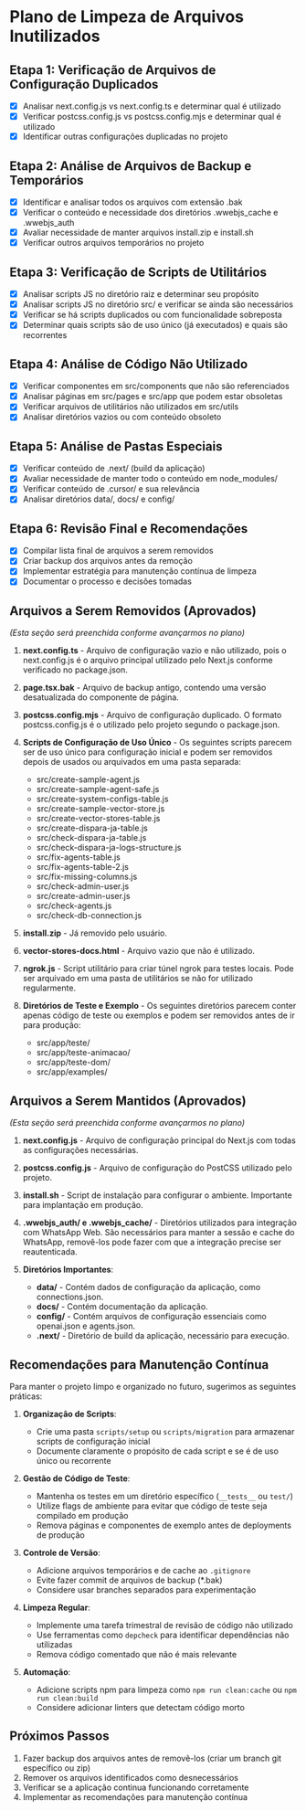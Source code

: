 # Plano de Limpeza de Arquivos Inutilizados

## Etapa 1: Verificação de Arquivos de Configuração Duplicados
- [x] Analisar next.config.js vs next.config.ts e determinar qual é utilizado
- [x] Verificar postcss.config.js vs postcss.config.mjs e determinar qual é utilizado
- [x] Identificar outras configurações duplicadas no projeto

## Etapa 2: Análise de Arquivos de Backup e Temporários
- [x] Identificar e analisar todos os arquivos com extensão .bak
- [x] Verificar o conteúdo e necessidade dos diretórios .wwebjs_cache e .wwebjs_auth
- [x] Avaliar necessidade de manter arquivos install.zip e install.sh
- [x] Verificar outros arquivos temporários no projeto

## Etapa 3: Verificação de Scripts de Utilitários
- [x] Analisar scripts JS no diretório raiz e determinar seu propósito
- [x] Analisar scripts JS no diretório src/ e verificar se ainda são necessários
- [x] Verificar se há scripts duplicados ou com funcionalidade sobreposta
- [x] Determinar quais scripts são de uso único (já executados) e quais são recorrentes

## Etapa 4: Análise de Código Não Utilizado
- [x] Verificar componentes em src/components que não são referenciados
- [x] Analisar páginas em src/pages e src/app que podem estar obsoletas
- [x] Verificar arquivos de utilitários não utilizados em src/utils
- [x] Analisar diretórios vazios ou com conteúdo obsoleto

## Etapa 5: Análise de Pastas Especiais
- [x] Verificar conteúdo de .next/ (build da aplicação)
- [x] Avaliar necessidade de manter todo o conteúdo em node_modules/
- [x] Verificar conteúdo de .cursor/ e sua relevância
- [x] Analisar diretórios data/, docs/ e config/

## Etapa 6: Revisão Final e Recomendações
- [x] Compilar lista final de arquivos a serem removidos
- [x] Criar backup dos arquivos antes da remoção
- [x] Implementar estratégia para manutenção contínua de limpeza
- [x] Documentar o processo e decisões tomadas

## Arquivos a Serem Removidos (Aprovados)
*(Esta seção será preenchida conforme avançarmos no plano)*

1. **next.config.ts** - Arquivo de configuração vazio e não utilizado, pois o next.config.js é o arquivo principal utilizado pelo Next.js conforme verificado no package.json.

2. **page.tsx.bak** - Arquivo de backup antigo, contendo uma versão desatualizada do componente de página.

3. **postcss.config.mjs** - Arquivo de configuração duplicado. O formato postcss.config.js é o utilizado pelo projeto segundo o package.json.

4. **Scripts de Configuração de Uso Único** - Os seguintes scripts parecem ser de uso único para configuração inicial e podem ser removidos depois de usados ou arquivados em uma pasta separada:
   - src/create-sample-agent.js
   - src/create-sample-agent-safe.js
   - src/create-system-configs-table.js
   - src/create-sample-vector-store.js
   - src/create-vector-stores-table.js
   - src/create-dispara-ja-table.js
   - src/check-dispara-ja-table.js
   - src/check-dispara-ja-logs-structure.js
   - src/fix-agents-table.js
   - src/fix-agents-table-2.js
   - src/fix-missing-columns.js
   - src/check-admin-user.js
   - src/create-admin-user.js
   - src/check-agents.js
   - src/check-db-connection.js

5. **install.zip** - Já removido pelo usuário.

6. **vector-stores-docs.html** - Arquivo vazio que não é utilizado.

7. **ngrok.js** - Script utilitário para criar túnel ngrok para testes locais. Pode ser arquivado em uma pasta de utilitários se não for utilizado regularmente.

8. **Diretórios de Teste e Exemplo** - Os seguintes diretórios parecem conter apenas código de teste ou exemplos e podem ser removidos antes de ir para produção:
   - src/app/teste/
   - src/app/teste-animacao/
   - src/app/teste-dom/
   - src/app/examples/

## Arquivos a Serem Mantidos (Aprovados)
*(Esta seção será preenchida conforme avançarmos no plano)*

1. **next.config.js** - Arquivo de configuração principal do Next.js com todas as configurações necessárias.

2. **postcss.config.js** - Arquivo de configuração do PostCSS utilizado pelo projeto.

3. **install.sh** - Script de instalação para configurar o ambiente. Importante para implantação em produção.

4. **.wwebjs_auth/ e .wwebjs_cache/** - Diretórios utilizados para integração com WhatsApp Web. São necessários para manter a sessão e cache do WhatsApp, removê-los pode fazer com que a integração precise ser reautenticada.

5. **Diretórios Importantes**:
   - **data/** - Contém dados de configuração da aplicação, como connections.json.
   - **docs/** - Contém documentação da aplicação.
   - **config/** - Contém arquivos de configuração essenciais como openai.json e agents.json.
   - **.next/** - Diretório de build da aplicação, necessário para execução.

## Recomendações para Manutenção Contínua

Para manter o projeto limpo e organizado no futuro, sugerimos as seguintes práticas:

1. **Organização de Scripts**:
   - Crie uma pasta `scripts/setup` ou `scripts/migration` para armazenar scripts de configuração inicial
   - Documente claramente o propósito de cada script e se é de uso único ou recorrente

2. **Gestão de Código de Teste**:
   - Mantenha os testes em um diretório específico (`__tests__` ou `test/`)
   - Utilize flags de ambiente para evitar que código de teste seja compilado em produção
   - Remova páginas e componentes de exemplo antes de deployments de produção

3. **Controle de Versão**:
   - Adicione arquivos temporários e de cache ao `.gitignore`
   - Evite fazer commit de arquivos de backup (*.bak)
   - Considere usar branches separados para experimentação

4. **Limpeza Regular**:
   - Implemente uma tarefa trimestral de revisão de código não utilizado
   - Use ferramentas como `depcheck` para identificar dependências não utilizadas
   - Remova código comentado que não é mais relevante

5. **Automação**:
   - Adicione scripts npm para limpeza como `npm run clean:cache` ou `npm run clean:build`
   - Considere adicionar linters que detectam código morto

## Próximos Passos

1. Fazer backup dos arquivos antes de removê-los (criar um branch git específico ou zip)
2. Remover os arquivos identificados como desnecessários
3. Verificar se a aplicação continua funcionando corretamente
4. Implementar as recomendações para manutenção contínua
